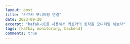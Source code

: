 ```yaml
---
layout: post
title: "카프카 모니터링 연결"
date: 2023-09-20
excerpt: "kafak-UI를 사용해서 카프카의 동작을 모니터링 해보자"
tags: [kafka, monitoring, backend]
comments: true
---
```


##